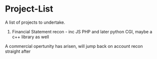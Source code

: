 # Project-List
A list of projects to undertake.
1) Financial Statement recon - inc JS PHP 
and later python CGI, 
maybe a c++ library as well

A commercial opertunity has arisen, will jump back on account recon straight after
